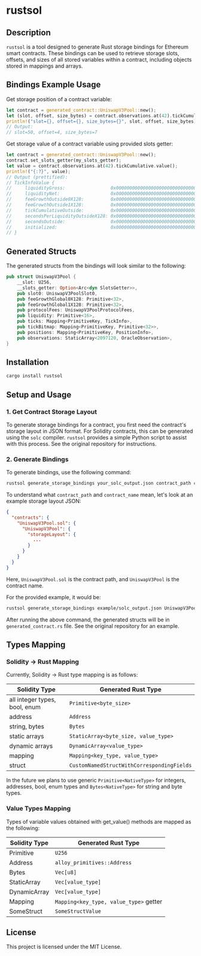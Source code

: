 # rustsol

## Description

`rustsol` is a tool designed to generate Rust storage bindings for Ethereum smart contracts.
These bindings can be used to retrieve storage slots, offsets, and sizes of all stored variables within a contract,
including objects stored in mappings and arrays.

## Bindings Example Usage

Get storage position of a contract variable:
```rust
let contract = generated_contract::UniswapV3Pool::new();
let (slot, offset, size_bytes) = contract.observations.at(42).tickCumulative.position();
println!("slot={}, offset={}, size_bytes={}", slot, offset, size_bytes);
// Output:
// slot=50, offset=4, size_bytes=7
```

Get storage value of a contract variable using provided slots getter:
```rust
let contract = generated_contract::UniswapV3Pool::new();
contract.set_slots_getter(my_slots_getter);
let value = contract.observations.at(42).tickCumulative.value();
println!("{:?}", value);
// Output (prettified):
// TickInfoValue {
//     liquidityGross:                 0x0000000000000000000000000000000000000000000000000000005cbbfb3715_U256
//     liquidityNet:                   0x0000000000000000000000000000000000000000000000000000005cbbfb3715_U256
//     feeGrowthOutside0X128:          0x0000000000000000000000000000000000000b73d798604f1b0cd4f1d544c646_U256
//     feeGrowthOutside1X128:          0x000000000000000000000000000000f2a960acbe8891e526c025b819077f15ae_U256
//     tickCumulativeOutside:          0x00000000000000000000000000000000000000000000000000000090f431361b_U256
//     secondsPerLiquidityOutsideX128: 0x0000000000000000000000000000000000000001e576ee66a9d9f002e36fad4c_U256
//     secondsOutside:                 0x0000000000000000000000000000000000000000000000000000000060c36c13_U256
//     initialized:                    0x0000000000000000000000000000000000000000000000000000000000000001_U256
// }
```

## Generated Structs

The generated structs from the bindings will look similar to the following:

```rust
pub struct UniswapV3Pool {
    __slot: U256,
    __slots_getter: Option<Arc<dyn SlotsGetter>>,
    pub slot0: UniswapV3PoolSlot0,
    pub feeGrowthGlobal0X128: Primitive<32>,
    pub feeGrowthGlobal1X128: Primitive<32>,
    pub protocolFees: UniswapV3PoolProtocolFees,
    pub liquidity: Primitive<16>,
    pub ticks: Mapping<PrimitiveKey, TickInfo>,
    pub tickBitmap: Mapping<PrimitiveKey, Primitive<32>>,
    pub positions: Mapping<PrimitiveKey, PositionInfo>,
    pub observations: StaticArray<2097120, OracleObservation>,
}
```

## Installation

```bash
cargo install rustsol
```

## Setup and Usage

### 1. Get Contract Storage Layout

To generate storage bindings for a contract, you first need the contract's storage layout in JSON format.
For Solidity contracts, this can be generated using the `solc` compiler.
`rustsol` provides a simple Python script to assist with this process.
See the original repository for instructions.


### 2. Generate Bindings

To generate bindings, use the following command:

```bash
rustsol generate_storage_bindings your_solc_output.json contract_path contract_name generated_contract_uniswap3pool.rs
```

To understand what `contract_path` and `contract_name` mean, let's look at an example storage layout JSON:

```json
{
  "contracts": {
    "UniswapV3Pool.sol": {
      "UniswapV3Pool": {
        "storageLayout": {
          ...
        }
      }
    }
  }
}
```

Here, `UniswapV3Pool.sol` is the contract path, and `UniswapV3Pool` is the contract name.

For the provided example, it would be:

```bash
rustsol generate_storage_bindings example/solc_output.json UniswapV3Pool.sol UniswapV3Pool example/src/generated_contract.rs
```

After running the above command, the generated structs will be in `generated_contract.rs` file.
See the original repository for an example.


## Types Mapping
### Solidity -> Rust Mapping
Currently, Solidity -> Rust type mapping is as follows:

| Solidity Type                 | Generated Rust Type                        |
|-------------------------------|--------------------------------------------|
| all integer types, bool, enum | `Primitive<byte_size>`                     |
| address                       | `Address`                                  |
| string, bytes                 | `Bytes`                                    |
| static arrays                 | `StaticArray<byte_size, value_type>`       |
| dynamic arrays                | `DynamicArray<value_type>`                 |
| mapping                       | `Mapping<key_type, value_type>`            |
| struct                        | `CustomNamedStructWithCorrespondingFields` |

In the future we plans to use generic `Primitive<NativeType>` for integers, addresses, bool, enum types
and `Bytes<NativeType>` for string and byte types.

### Value Types Mapping
Types of variable values obtained with get_value() methods are mapped as the following:

| Solidity Type | Generated Rust Type                    |
|---------------|----------------------------------------|
| Primitive     | `U256`                                 |
| Address       | `alloy_primitives::Address`            |
| Bytes         | `Vec[u8]`                              |
| StaticArray   | `Vec[value_type]`                      |
| DynamicArray  | `Vec[value_type]`                      |
| Mapping       | `Mapping<key_type, value_type>` getter |
| SomeStruct    | `SomeStructValue`                      |



## License

This project is licensed under the MIT License.
